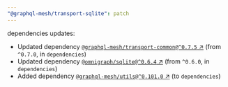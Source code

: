```yaml
---
"@graphql-mesh/transport-sqlite": patch
---
```

dependencies updates:
  - Updated dependency [`@graphql-mesh/transport-common@^0.7.5` ↗︎](https://www.npmjs.com/package/@graphql-mesh/transport-common/v/0.7.5) (from `^0.7.0`, in `dependencies`)
  - Updated dependency [`@omnigraph/sqlite@^0.6.4` ↗︎](https://www.npmjs.com/package/@omnigraph/sqlite/v/0.6.4) (from `^0.6.0`, in `dependencies`)
  - Added dependency [`@graphql-mesh/utils@^0.101.0` ↗︎](https://www.npmjs.com/package/@graphql-mesh/utils/v/0.101.0) (to `dependencies`)
